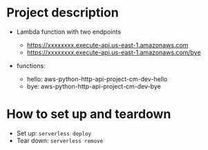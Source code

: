 # Project description

- Lambda function with two endpoints
    - https://xxxxxxxx.execute-api.us-east-1.amazonaws.com
    - https://xxxxxxxx.execute-api.us-east-1.amazonaws.com/bye

- functions:
  - hello: aws-python-http-api-project-cm-dev-hello                                         
  - bye: aws-python-http-api-project-cm-dev-bye

# How to set up and teardown

- Set up: `serverless deploy`
- Tear down: `serverless remove`